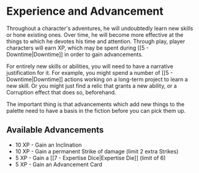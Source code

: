 # Experience and Advancement

Throughout a character's adventures, he will undoubtedly learn new skills or hone existing ones. Over time, he will become more effective at the things to which he devotes his time and attention.  Through play, player characters will earn XP, which may be spent during [[5 - Downtime|Downtime]] in order to gain advancements.

For entirely new skills or abilities, you will need to have a narrative justification for it. For example, you might spend a number of [[5 - Downtime|Downtime]] actions working on a long-term project to learn a new skill. Or you might just find a relic that grants a new ability, or a Corruption effect that does so, beforehand.

The important thing is that advancements which add new things to the palette need to have a basis in the fiction before you can pick them up.

## Available Advancements

- 10 XP - Gain an Inclination
- 10 XP - Gain a permanent Strike of damage (limit 2 extra Strikes)
- 5 XP - Gain a [[7 - Expertise Dice|Expertise Die]] (limit of 6)
- 5 XP - Gain an Advancement Card